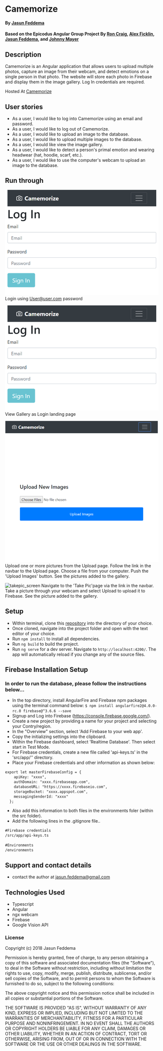 # Camemorize

#### By [Jasun Feddema](https://github.com/jaybojaybojaybo)

#### Based on the Epicodus Angular Group Project By [Ron Craig](https://github.com/r-craig73), [Alex Ficklin](https://github.com/AlexFicklin), [Jasun Feddema](https://github.com/jaybojaybojaybo), and [Johnny Mayer](https://github.com/johnnymayer)

## Description

Camemorize is an Angular application that allows users to upload multiple photos, capture an image from their webcam, and detect emotions on a single person in that photo. The website will store each photo in Firebase and display them in the image gallery. Log In credentials are required.

Hosted At [Camemorize](https://camemorize-f34d2.firebaseapp.com)

## User stories
* As a user, I would like to log into Camemorize using an email and password.
* As a user, I would like to log out of Camemorize.
* As a user, I would like to upload an image to the database.
* As a user, I would like to upload multiple images to the database.
* As a user, I would like view the image gallery.
* As a user, I would like to detect a person's primal emotion and wearing headwear (hat, hoodie, scarf, etc.).
* As a user, I would like to use the computer's webcam to upload an image to the database.


## Run through

![login_screen](src/assets/images/Camemorize_Login.PNG)
Login using User@user.com password

![gallery_screen](src\assets\images\Camemorize_Login.PNG)
View Gallery as Login landing page

![upload_screen](src\assets\images\Camemorize_Upload.PNG)
Upload one or more pictures from the Upload page.
Follow the link in the navbar to the Upload page.
Choose a file from your computer.
Push the 'Upload Images' button.
See the pictures added to the gallery.

![takepic_screen](https://i.imgur.com/z02cjUc.png)
Navigate to the 'Take Pic'page via the link in the navbar.
Take a picture through your webcam and select Upload to upload it to Firebase.
See the picture added to the gallery.

## Setup

* Within terminal, clone this [repository](https://github.com/jaybojaybojaybo/Camemorize-Gallery) into the directory of your choice.
* Once cloned, navigate into the project folder and open with the text editor of your choice.
* Run `npm install` to install all dependencies.
* Run `ng build` to build the project. 
* Run `ng serve` for a dev server. Navigate to `http://localhost:4200/`. The app will automatically reload if you change any of the source files.

## Firebase Installation Setup
### In order to run the database, please follow the instructions below...
* In the top directory, install AngularFire and Firebase npm packages using the terminal command below:
`$ npm install angularfire2@4.0.0-rc.0 firebase@^3.6.6 --save`
* Signup and Log into Firebase (https://console.firebase.google.com/).
* Create a new project by providing a name for your project and selecting your Contry/region.
* In the "Overview" section, select 'Add Firebase to your web app'.
* Copy the initializing settings into the clipboard.
* Within the Firebase dashboard, select 'Realtime Database'.  Then select start in Test Mode.
* For Firebase credentials, create a new file called 'api-keys.ts' in the 'src/app/'' directory.
* Place your Firebase credentials and other information as shown below:
```
export let masterFirebaseConfig = {
    apiKey: "xxxx",
    authDomain: "xxxx.firebaseapp.com",
    databaseURL: "https://xxxx.firebaseio.com",
    storageBucket: "xxxx.appspot.com",
    messagingSenderId: "xxxx"
  };
```
* Also add this information to both files in the environments foler (within the src folder).
* Add the following lines in the .gitignore file..
```
#Firebase credentials
/src/app/api-keys.ts

#Environments
/environments
```

## Support and contact details

* contact the author at jasun.feddema@gmail.com

## Technologies Used

* Typescript
* Angular
* ngx webcam
* Firebase
* Google Vision API

### License

Copyright (c) 2018 Jasun Feddema

Permission is hereby granted, free of charge, to any person obtaining a copy of this software and associated documentation files (the "Software"), to deal in the Software without restriction, including without limitation the rights to use, copy, modify, merge, publish, distribute, sublicense, and/or sell copies of the Software, and to permit persons to whom the Software is furnished to do so, subject to the following conditions:

The above copyright notice and this permission notice shall be included in all copies or substantial portions of the Software.

THE SOFTWARE IS PROVIDED "AS IS", WITHOUT WARRANTY OF ANY KIND, EXPRESS OR IMPLIED, INCLUDING BUT NOT LIMITED TO THE WARRANTIES OF MERCHANTABILITY, FITNESS FOR A PARTICULAR PURPOSE AND NONINFRINGEMENT. IN NO EVENT SHALL THE AUTHORS OR COPYRIGHT HOLDERS BE LIABLE FOR ANY CLAIM, DAMAGES OR OTHER LIABILITY, WHETHER IN AN ACTION OF CONTRACT, TORT OR OTHERWISE, ARISING FROM, OUT OF OR IN CONNECTION WITH THE SOFTWARE OR THE USE OR OTHER DEALINGS IN THE SOFTWARE.